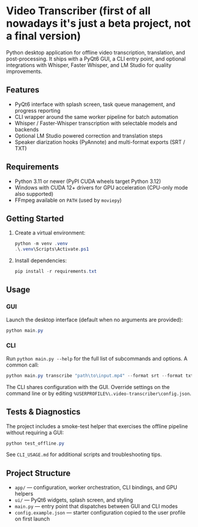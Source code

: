 # Video Transcriber (first of all nowadays it's just a beta project, not a final version)

Python desktop application for offline video transcription, translation, and post-processing.
It ships with a PyQt6 GUI, a CLI entry point, and optional integrations with Whisper, Faster
Whisper, and LM Studio for quality improvements.

## Features
- PyQt6 interface with splash screen, task queue management, and progress reporting
- CLI wrapper around the same worker pipeline for batch automation
- Whisper / Faster-Whisper transcription with selectable models and backends
- Optional LM Studio powered correction and translation steps
- Speaker diarization hooks (PyAnnote) and multi-format exports (SRT / TXT)

## Requirements
- Python 3.11 or newer (PyPI CUDA wheels target Python 3.12)
- Windows with CUDA 12+ drivers for GPU acceleration (CPU-only mode also supported)
- FFmpeg available on `PATH` (used by `moviepy`)

## Getting Started
1. Create a virtual environment:
   ```powershell
   python -m venv .venv
   .\.venv\Scripts\Activate.ps1
   ```
2. Install dependencies:
   ```powershell
   pip install -r requirements.txt
   ```
   
## Usage
### GUI
Launch the desktop interface (default when no arguments are provided):
```powershell
python main.py
```

### CLI
Run `python main.py --help` for the full list of subcommands and options. A common call:
```powershell
python main.py transcribe "path\to\input.mp4" --format srt --format txt --language auto
```
The CLI shares configuration with the GUI. Override settings on the command line or by editing
`%USERPROFILE%\.video-transcriber\config.json`.

## Tests & Diagnostics
The project includes a smoke-test helper that exercises the offline pipeline without requiring a
GUI:
```powershell
python test_offline.py
```
See `CLI_USAGE.md` for additional scripts and troubleshooting tips.

## Project Structure
- `app/` — configuration, worker orchestration, CLI bindings, and GPU helpers
- `ui/` — PyQt6 widgets, splash screen, and styling
- `main.py` — entry point that dispatches between GUI and CLI modes
- `config.example.json` — starter configuration copied to the user profile on first launch

